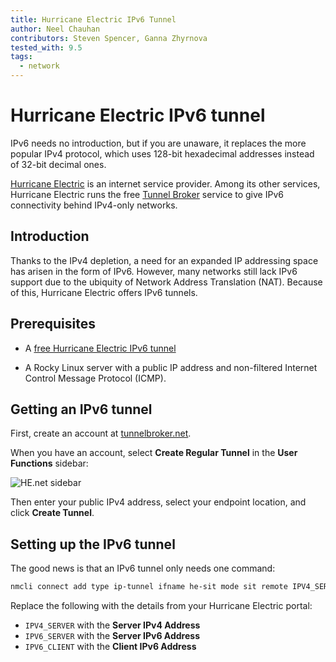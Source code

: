 ```yaml
---
title: Hurricane Electric IPv6 Tunnel
author: Neel Chauhan
contributors: Steven Spencer, Ganna Zhyrnova
tested_with: 9.5
tags:
  - network
---
```


# Hurricane Electric IPv6 tunnel

IPv6 needs no introduction, but if you are unaware, it replaces the more popular IPv4 protocol, which uses 128-bit hexadecimal addresses instead of 32-bit decimal ones.

[Hurricane Electric](https://he.net) is an internet service provider. Among its other services, Hurricane Electric runs the free [Tunnel Broker](https://tunnelbroker.net/) service to give IPv6 connectivity behind IPv4-only networks.

## Introduction

Thanks to the IPv4 depletion, a need for an expanded IP addressing space has arisen in the form of IPv6. However, many networks still lack IPv6 support due to the ubiquity of Network Address Translation (NAT). Because of this, Hurricane Electric offers IPv6 tunnels.

## Prerequisites

- A [free Hurricane Electric IPv6 tunnel](https://tunnelbroker.net/)

- A Rocky Linux server with a public IP address and non-filtered Internet Control Message Protocol (ICMP).

## Getting an IPv6 tunnel

First, create an account at [tunnelbroker.net](https://tunnelbroker.net/).

When you have an account, select **Create Regular Tunnel** in the **User Functions** sidebar:

![HE.net sidebar](../images/henet_1.png)

Then enter your public IPv4 address, select your endpoint location, and click **Create Tunnel**.

## Setting up the IPv6 tunnel

The good news is that an IPv6 tunnel only needs one command:

```bash
nmcli connect add type ip-tunnel ifname he-sit mode sit remote IPV4_SERVER ipv4.method disabled ipv6.method manual ipv6.address IPV6_CLIENT ipv6.gateway IPV6_SERVER
```

Replace the following with the details from your Hurricane Electric portal:

- `IPV4_SERVER` with the **Server IPv4 Address**
- `IPV6_SERVER` with the **Server IPv6 Address**
- `IPV6_CLIENT` with the **Client IPv6 Address**
